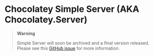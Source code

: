 # Chocolatey Simple Server (AKA Chocolatey.Server)

> **Warning**
> 
> Simple Server will soon be archived and a final version released. Please see this [GitHub issue](https://github.com/chocolatey-community/simple-server/issues/63) for more information.
